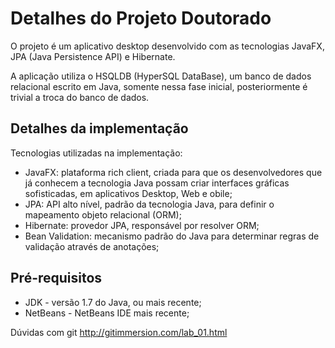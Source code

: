 Detalhes do Projeto Doutorado
===============

O projeto é um aplicativo desktop desenvolvido com as tecnologias JavaFX, JPA (Java Persistence API) e Hibernate. 

A aplicação utiliza o HSQLDB (HyperSQL DataBase), um banco de dados relacional escrito em Java, somente nessa fase inicial, posteriormente é trivial a troca do banco de dados.

Detalhes da implementação
-------
Tecnologias utilizadas na implementação:

* JavaFX: plataforma rich client, criada para que os desenvolvedores que já conhecem a tecnologia Java possam criar interfaces gráficas sofisticadas, em aplicativos Desktop, Web e obile;
* JPA: API alto nível, padrão da tecnologia Java, para definir o mapeamento objeto relacional (ORM);
* Hibernate: provedor JPA, responsável por resolver ORM;
* Bean Validation: mecanismo padrão do Java para determinar regras de validação através de anotações;

Pré-requisitos
-------
* JDK - versão 1.7 do Java, ou mais recente;
* NetBeans - NetBeans IDE mais recente;

Dúvidas com git http://gitimmersion.com/lab_01.html
